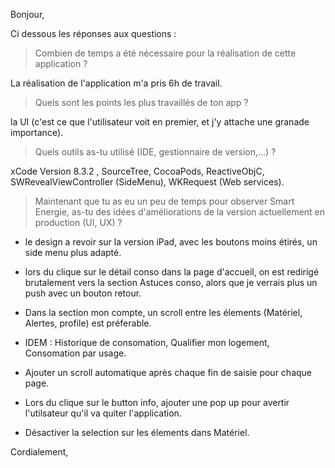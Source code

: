 Bonjour,

Ci dessous les réponses aux questions :

> Combien de temps a été nécessaire pour la réalisation de cette application ?

La réalisation de l'application m'a pris 6h de travail.

> Quels sont les points les plus travaillés de ton app ?  

la UI (c'est ce que l'utilisateur voit en premier, et j'y attache une granade importance).

> Quels outils as-tu utilisé (IDE, gestionnaire de version,...) ?

xCode Version 8.3.2 , SourceTree, CocoaPods, ReactiveObjC, 
SWRevealViewController (SideMenu), WKRequest (Web services).

> Maintenant que tu as eu un peu de temps pour observer Smart Energie, as-tu des idées d'améliorations de la version actuellement en production (UI, UX) ?

- le design a revoir sur la version iPad, avec les boutons moins étirés, un side menu plus adapté.

- lors du clique sur le détail conso dans la page d'accueil, on est redirigé brutalement vers la section Astuces conso, alors que je verrais plus un push avec un bouton retour.

- Dans la section mon compte, un scroll entre les élements (Matériel, Alertes, profile) est préferable.

- IDEM : Historique de consomation, Qualifier mon logement, Consomation par usage.

- Ajouter un scroll automatique après chaque fin de saisie pour chaque page.

- Lors du clique sur le button info, ajouter une pop up pour avertir l'utilsateur qu'il va quiter l'application.

- Désactiver la selection sur les élements dans Matériel.

Cordialement,

